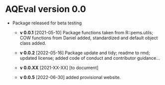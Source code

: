 # AQEval version 0.0

* Package released for beta testing 

    * __v 0.0.1__ [2021-05-10] Package functions taken from R::pems.utils; COW functions from Daniel added, standardized and default object class added.
    
    * __v 0.0.2__ [2022-05-16] Package update and tidy; readme to rmd; updated license; added code of conduct and contributor guidance...
    
    * __v 0.0.XX__ [2021-XX-XX] [to document] 
    
    * __v 0.0.5__ [2022-06-30] added provisional website.
    
